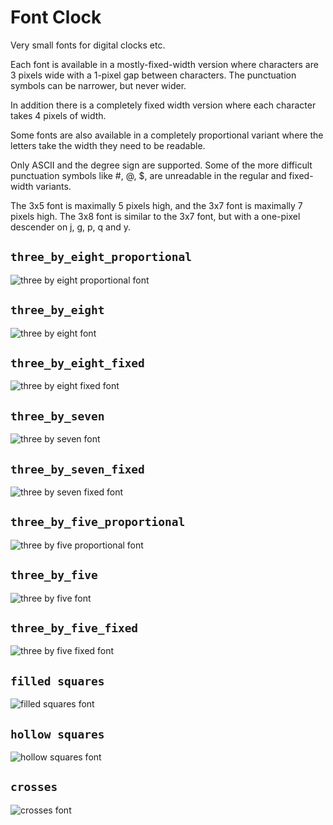 # Font Clock

Very small fonts for digital clocks etc.

Each font is available in a mostly-fixed-width version where
characters are 3 pixels wide with a 1-pixel gap between
characters.  The punctuation symbols can be narrower, but
never wider.

In addition there is a completely fixed width version where
each character takes 4 pixels of width.

Some fonts are also available in a completely
proportional variant where the letters take the width they
need to be readable.

Only ASCII and the degree sign are supported.  Some of the
more difficult punctuation symbols like #, @, $, are unreadable
in the regular and fixed-width variants.

The 3x5 font is maximally 5 pixels high, and the 3x7 font
is maximally 7 pixels high.  The 3x8 font is similar to
the 3x7 font, but with a one-pixel descender on j, g, p, q
and y.

## `three_by_eight_proportional`
![three by eight proportional font](images/scaled3x8proportional.png?raw=true)

## `three_by_eight`
![three by eight font](images/scaled3x8.png?raw=true)

## `three_by_eight_fixed`
![three by eight fixed font](images/scaled3x8fixed.png?raw=true)

## `three_by_seven`
![three by seven font](images/scaled3x7.png?raw=true)

## `three_by_seven_fixed`
![three by seven fixed font](images/scaled3x7fixed.png?raw=true)

## `three_by_five_proportional`
![three by five proportional font](images/scaled3x5proportional.png?raw=true)

## `three_by_five`
![three by five font](images/scaled3x5.png?raw=true)

## `three_by_five_fixed`
![three by five fixed font](images/scaled3x5fixed.png?raw=true)

## `filled squares`
![filled squares font](images/filled.png?raw=true)

## `hollow squares`
![hollow squares font](images/hollow.png?raw=true)

## `crosses`
![crosses font](images/crosses.png?raw=true)

